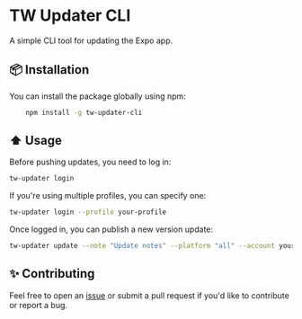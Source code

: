 # TW Updater CLI

A simple CLI tool for updating the Expo app.

## 📦 Installation

You can install the package globally using npm:

```bash
    npm install -g tw-updater-cli
```

## ⬆️ Usage

Before pushing updates, you need to log in:

```bash
tw-updater login
```

If you're using multiple profiles, you can specify one:

```bash
tw-updater login --profile your-profile
```

Once logged in, you can publish a new version update:

```bash
tw-updater update --note "Update notes" --platform "all" --account your-profile
```

## ✨ Contributing

Feel free to open an [issue](https://github.com/mrtaiw/tw-updater-cli/issues) or submit a pull request if you'd like to contribute or report a bug.
